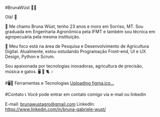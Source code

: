 #BrunaWüst :rocket::rocket:

Olá! :wave:

:rocket: Me chamo Bruna Wüst, tenho 23 anos e moro em Sorriso, MT. Sou graduada em Engenharia Agronômica pela IFMT e também sou técnica em agropecuária pela mesma instituição.

:rocket: Meu foco está na área de Pesquisa e Desenvolvimento de Agricultura Digital. Atualmente, estou estudando Programação Front-end, UI e UX Design, Python e Scrum.

Sou apaixonada por tecnologias inovadoras, agricultura de precisão, música e gatos. :desktop_computer: :tractor: :cat2: :notes:

#:desktop_computer::rocket: Ferramentas e Tecnologias
[Uploading figma.ico…]()


#Contato :telephone_receiver:
Você pode entrar em contato comigo via e-mail ou linkedin

E-mail: brunawustagro@gmail.com
LinkedIn: https://www.linkedin.com/in/bruna-gabriele-wust/

